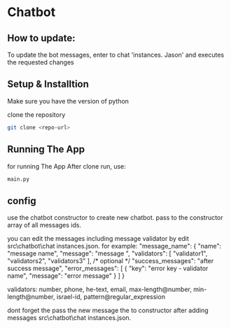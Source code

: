 # Chatbot

## How to update:
To update the bot messages, enter to chat 'instances. Jason' and executes the requested changes
## Setup & Installtion

Make sure you have the version of python

clone the repository
```bash
git clone <repo-url>
```

## Running The App
for running The App
After clone run, use:
```bash
main.py
```


## config

use the chatbot constructor to create new chatbot. pass to the constructor array of all messages ids.

you can edit the messages including message validator by edit src\chatbot\chat instances.json.
for example: 
    "message_name": {
        "name": "message name",
        "message": "message ",
        "validators": [
            "validator1",
            "validators2",
            "validators3"
        ],
        /*  optional */
        "success_messages": "after success message",
        "error_messages": [
            {
                "key": "error key - validator name",
                "message": "error message"
            }
        ]
    }

validators: number, phone, he-text, email, max-length@number, min-length@number, israel-id, pattern@regular_expression

dont forget the pass the new message the to constructor after adding messages src\chatbot\chat instances.json.
